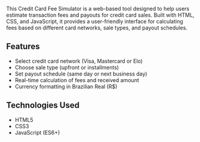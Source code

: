 This Credit Card Fee Simulator is a web-based tool designed to help users estimate transaction fees and payouts for credit card sales. Built with HTML, CSS, and JavaScript, it provides a user-friendly interface for calculating fees based on different card networks, sale types, and payout schedules.

## Features
- Select credit card network (Visa, Mastercard or Elo)
- Choose sale type (upfront or installments)
- Set payout schedule (same day or next business day)
- Real-time calculation of fees and received amount
- Currency formatting in Brazilian Real (R$)

## Technologies Used
- HTML5
- CSS3
- JavaScript (ES6+)
